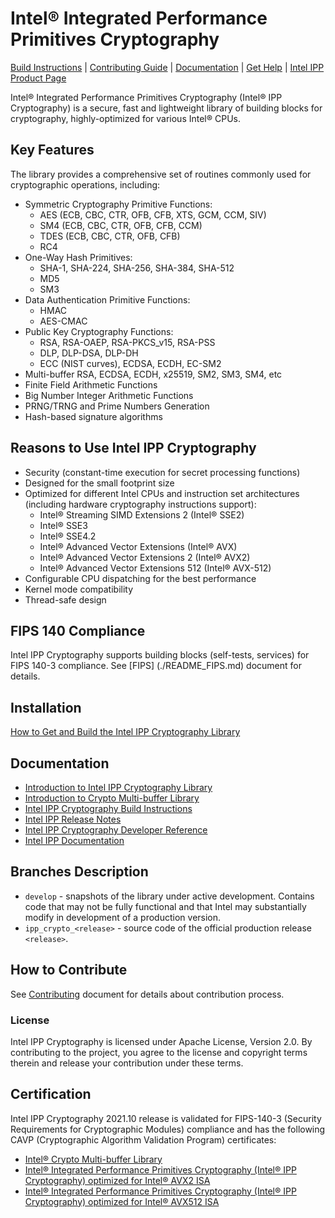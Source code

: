 # Intel® Integrated Performance Primitives Cryptography

[Build Instructions](./BUILD.md) | [Contributing Guide](#how-to-contribute) | [Documentation](#documentation) | [Get Help](#get-help) | [Intel IPP Product Page](https://www.intel.com/content/www/us/en/developer/tools/oneapi/ipp.html)

Intel® Integrated Performance Primitives Cryptography (Intel® IPP Cryptography) is a secure, fast and lightweight library of building blocks for cryptography, highly-optimized for various Intel® CPUs.

## Key Features
The library provides a comprehensive set of routines commonly used for cryptographic operations, including:
 - Symmetric Cryptography Primitive Functions:
    - AES (ECB, CBC, CTR, OFB, CFB, XTS, GCM, CCM, SIV)
    - SM4 (ECB, CBC, CTR, OFB, CFB, CCM)
    - TDES (ECB, CBC, CTR, OFB, CFB)
    - RC4
- One-Way Hash Primitives:
    - SHA-1, SHA-224, SHA-256, SHA-384, SHA-512
    - MD5
    - SM3
- Data Authentication Primitive Functions:
   - HMAC
   - AES-CMAC
- Public Key Cryptography Functions:
   - RSA, RSA-OAEP, RSA-PKCS_v15, RSA-PSS
   - DLP, DLP-DSA, DLP-DH
   - ECC (NIST curves), ECDSA, ECDH, EC-SM2
- Multi-buffer RSA, ECDSA, ECDH, x25519, SM2, SM3, SM4, etc
- Finite Field Arithmetic Functions
- Big Number Integer Arithmetic Functions
- PRNG/TRNG and Prime Numbers Generation
- Hash-based signature algorithms

## Reasons to Use Intel IPP Cryptography
- Security (constant-time execution for secret processing functions)
- Designed for the small footprint size
- Optimized for different Intel CPUs and instruction set architectures (including hardware cryptography instructions support):
    - Intel® Streaming SIMD Extensions 2 (Intel® SSE2)
    - Intel® SSE3
    - Intel® SSE4.2
    - Intel® Advanced Vector Extensions (Intel® AVX)
    - Intel® Advanced Vector Extensions 2 (Intel® AVX2)
    - Intel® Advanced Vector Extensions 512 (Intel® AVX-512)
- Configurable CPU dispatching for the best performance
- Kernel mode compatibility
- Thread-safe design

## FIPS 140 Compliance

Intel IPP Cryptography supports building blocks (self-tests, services) for FIPS 140-3 compliance.
See [FIPS] (./README_FIPS.md) document for details.

## Installation

[How to Get and Build the Intel IPP Cryptography Library](./BUILD.md)

## Documentation

- [Introduction to Intel IPP Cryptography Library](./OVERVIEW.md)
- [Introduction to Crypto Multi-buffer Library](./sources/ippcp/crypto_mb/Readme.md)
- [Intel IPP Cryptography Build Instructions](./BUILD.md)
- [Intel IPP Release Notes](https://www.intel.com/content/www/us/en/developer/articles/release-notes/release-notes-for-oneapi-integrated-performance-primitives.html)
- [Intel IPP Cryptography Developer Reference](https://www.intel.com/content/www/us/en/docs/ipp-crypto/developer-reference/current/overview.html)
- [Intel IPP Documentation](https://www.intel.com/content/www/us/en/developer/tools/oneapi/ipp-documentation.html)

## Branches Description

- `develop` - snapshots of the library under active development.
Contains code that may not be fully functional and that Intel may substantially modify in development of a production version.
- `ipp_crypto_<release>` - source code of the official production release `<release>`.

## How to Contribute

See [Contributing](./CONTRIBUTING.md) document for details about contribution process.

### License
Intel IPP Cryptography is licensed under Apache License, Version 2.0. By contributing to the project, you agree to the license and copyright terms therein and release your contribution under these terms.

## Certification

Intel IPP Cryptography 2021.10 release is validated for FIPS-140-3 (Security Requirements for Cryptographic Modules) compliance and has the following CAVP (Cryptographic Algorithm Validation Program) certificates:

- [Intel® Crypto Multi-buffer Library](https://csrc.nist.gov/projects/cryptographic-algorithm-validation-program/details?product=17987)
- [Intel® Integrated Performance Primitives Cryptography (Intel® IPP Cryptography) optimized for Intel® AVX2 ISA](https://csrc.nist.gov/projects/cryptographic-algorithm-validation-program/details?product=17988)
- [Intel® Integrated Performance Primitives Cryptography (Intel® IPP Cryptography) optimized for Intel® AVX512 ISA](https://csrc.nist.gov/projects/cryptographic-algorithm-validation-program/details?product=17989)
